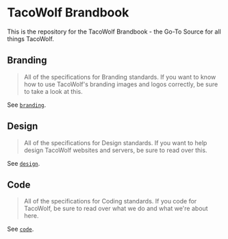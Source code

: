 # TacoWolf Brandbook

This is the repository for the TacoWolf Brandbook - the Go-To Source for all things TacoWolf.

## Branding

> All of the specifications for Branding standards. If you want to know how to use TacoWolf's branding images and logos correctly, be sure to take a look at this.

See [`branding`](/branding).

## Design

> All of the specifications for Design standards. If you want to help design TacoWolf websites and servers, be sure to read over this.

See [`design`](/design).

## Code

> All of the specifications for Coding standards. If you code for TacoWolf, be sure to read over what we do and what we're about here.

See [`code`](/code).
